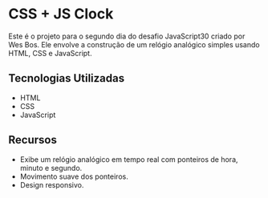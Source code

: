 # CSS + JS Clock

Este é o projeto para o segundo dia do desafio JavaScript30 criado por Wes Bos. Ele envolve a construção de um relógio analógico simples usando HTML, CSS e JavaScript.

## Tecnologias Utilizadas
- HTML
- CSS
- JavaScript

## Recursos
- Exibe um relógio analógico em tempo real com ponteiros de hora, minuto e segundo.
- Movimento suave dos ponteiros.
- Design responsivo.